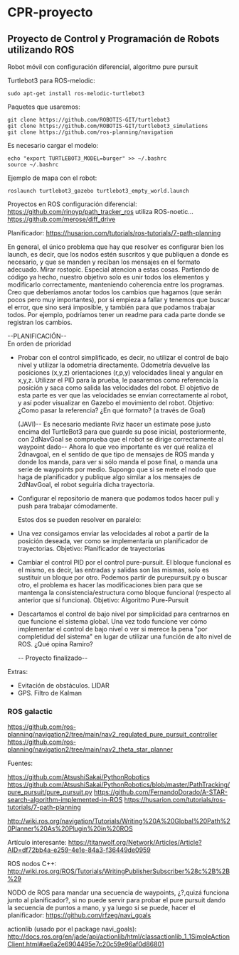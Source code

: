 # CPR-proyecto
## Proyecto de Control y Programación de Robots utilizando ROS                               
Robot móvil con configuración diferencial, algoritmo pure pursuit                


Turtlebot3 para ROS-melodic:
````
sudo apt-get install ros-melodic-turtlebot3
````
Paquetes que usaremos:
````
git clone https://github.com/ROBOTIS-GIT/turtlebot3
git clone https://github.com/ROBOTIS-GIT/turtlebot3_simulations
git clone https://github.com/ros-planning/navigation

````
Es necesario cargar el modelo:
````
echo "export TURTLEBOT3_MODEL=burger" >> ~/.bashrc
source ~/.bashrc
````
Ejemplo de mapa con el robot:
````
roslaunch turtlebot3_gazebo turtlebot3_empty_world.launch
````

Proyectos en ROS configuración diferencial:
https://github.com/rinoyp/path_tracker_ros  utiliza ROS-noetic...   
https://github.com/merose/diff_drive

Planificador:
https://husarion.com/tutorials/ros-tutorials/7-path-planning



En general, el único problema que hay que resolver es configurar bien los launch, es decir, que los nodos estén suscritos y que publiquen a donde es necesario, y
que se manden y reciban los mensajes en el formato adecuado. Mirar rostopic. Especial atencion a estas cosas. Partiendo de código ya hecho, nuestro objetivo solo es unir todos los elementos y modificarlo correctamente, manteniendo coherencia entre los programas. Creo que deberíamos anotar todos los cambios que hagamos (que serán pocos pero muy importantes), por si empieza a fallar y tenemos que buscar el error, que sino será imposible, y también para que podamos trabajar todos. Por ejemplo, podríamos tener un readme para cada parte donde se registran los cambios. 

--PLANIFICACIÓN--       
En orden de prioridad

* Probar con el control simplificado, es decir, no utilizar el control de bajo nivel y utilizar la odometría directamente. 
  Odometría devuelve las posiciones (x,y,z) orientaciones (r,p,y) velocidades lineal y angular en x,y,z. 
  Utilizar el PID para la prueba, le pasaremos como referencia la posición y saca como salida las velocidades del robot. El objetivo de esta parte
  es ver que las velocidades se envían correctamente al robot, y así poder visualizar en Gazebo el movimiento del robot.
  Objetivo: ¿Como pasar la referencia? ¿En qué formato? (a través de Goal)
  
  (JAVI)-- Es necesario mediante Rviz hacer un estimate pose justo encima del TurtleBot3 para que guarde su pose inicial, posteriormente, con 2dNavGoal se comprueba que el robot se dirige correctamente al waypoint dado-- Ahora lo que veo importante es ver qué realiza el 2dnavgoal, en el sentido de que tipo de mensajes de ROS manda y donde los manda, para ver si sólo manda el pose final, o manda una serie de waypoints por medio.
  Supongo que si se mete el nodo que haga de planificador y publique algo similar a los mensajes de 2dNavGoal, el robot seguiría dicha trayectoria.
  
* Configurar el repositorio de manera que podamos todos hacer pull y push para trabajar cómodamente.
  
  Estos dos se pueden resolver en paralelo:
* Una vez consigamos enviar las velocidades al robot a partir de la posición deseada, ver como se implementaría un planificador de trayectorias.
  Objetivo: Planificador de trayectorias
  
* Cambiar el control PID por el control pure-pursuit. El bloque funcional es el mismo, es decir, las entradas y salidas son las mismas, solo
  es sustituir un bloque por otro. Podemos partir de purepursuit.py o buscar otro, el problema es hacer las modificaciones bien para que 
  se mantenga la consistencia/estructura como bloque funcional (respecto al anterior que sí funciona). 
  Objetivo: Algoritmo Pure-Pursuit
 
* Descartamos el control de bajo nivel por simplicidad para centrarnos en que funcione el sistema global. Una vez todo funcione ver cómo
  implementar el control de bajo nivel o ver si merece la pena "por completidud del sistema" en lugar de utilizar una función de alto nivel de ROS. 
  ¿Qué opina Ramiro?
  
  
  -- Proyecto finalizado--
  
 Extras:
 * Evitación de obstáculos. LIDAR
 * GPS. Filtro de Kalman

### ROS galactic
https://github.com/ros-planning/navigation2/tree/main/nav2_regulated_pure_pursuit_controller     
https://github.com/ros-planning/navigation2/tree/main/nav2_theta_star_planner


Fuentes:

https://github.com/AtsushiSakai/PythonRobotics
https://github.com/AtsushiSakai/PythonRobotics/blob/master/PathTracking/pure_pursuit/pure_pursuit.py
https://github.com/FernandoDorado/A-STAR-search-algorithm-implemented-in-ROS
https://husarion.com/tutorials/ros-tutorials/7-path-planning

http://wiki.ros.org/navigation/Tutorials/Writing%20A%20Global%20Path%20Planner%20As%20Plugin%20in%20ROS


Artículo interesante:
https://titanwolf.org/Network/Articles/Article?AID=df72bb4a-e259-4e1e-84a3-f36449de0959

ROS nodos C++:
http://wiki.ros.org/ROS/Tutorials/WritingPublisherSubscriber%28c%2B%2B%29

NODO de ROS para mandar una secuencia de waypoints, ¿?,quizá funciona junto al planificador?, si no puede servir para probar el pure pursuit dando
la secuencia de puntos a mano, y ya luego si se puede, hacer el planificador:
https://github.com/rfzeg/navi_goals

actionlib (usado por el package navi_goals):
http://docs.ros.org/en/jade/api/actionlib/html/classactionlib_1_1SimpleActionClient.html#ae6a2e6904495e7c20c59e96af0d86801

